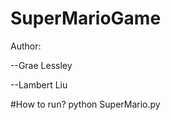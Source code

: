 # SuperMarioGame

Author:

--Grae Lessley
          
--Lambert Liu


#How to run?
python SuperMario.py
